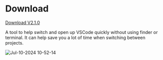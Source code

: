
# Download
[Download V2.1.0](https://github.com/brand-it/git-alfred-workflow/releases/download/v2.1.0/git.alfredworkflow)

A tool to help switch and open up VSCode quickly without using finder or terminal. It can help save you a lot of time when switching between projects.


![Jul-10-2024 10-52-14](https://github.com/brand-it/git-alfred-workflow/assets/13140/3f256507-3ac5-46ba-a6cc-7239e5726e02)
